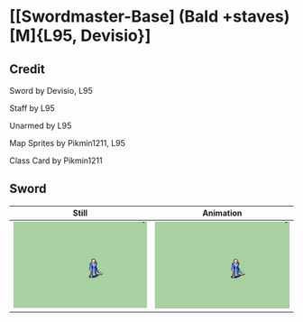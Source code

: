 # [\[Swordmaster-Base\] \(Bald +staves\)\[M\]{L95, Devisio}]

## Credit

Sword by Devisio, L95

Staff by L95

Unarmed by L95

Map Sprites by Pikmin1211, L95

Class Card by Pikmin1211
	
## Sword

| Still | Animation |
| :---: | :-------: |
| ![Sword still](./Sword_000.png) | ![Sword animation](./Sword.gif) |
